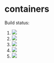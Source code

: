 # containers

Build status:

1. [![](https://github.com/oklipfel/containers/workflows/tests-BST/badge.svg)](https://github.com/oklipfel/containers/actions?query=workflow%3Atests-BST)
1. [![](https://github.com/oklipfel/containers/workflows/tests-BinaryTree/badge.svg)](https://github.com/oklipfel/containers/actions?query=workflow%3Atests-BinaryTree)
1. [![](https://github.com/oklipfel/containers/workflows/tests-fibonacci/badge.svg)](https://github.com/oklipfel/containers/actions?query=workflow%3Atests-fibonacci)
1. [![](https://github.com/oklipfel/containers/workflows/tests-range/badge.svg)](https://github.com/oklipfel/containers/actions?query=workflow%3Atests-range)
1. [![](https://github.com/oklipfel/containers/workflows/tests-AVLTree/badge.svg)](https://github.com/oklipfel/containers/actions?query=workflow%3Atests-AVLTree)
